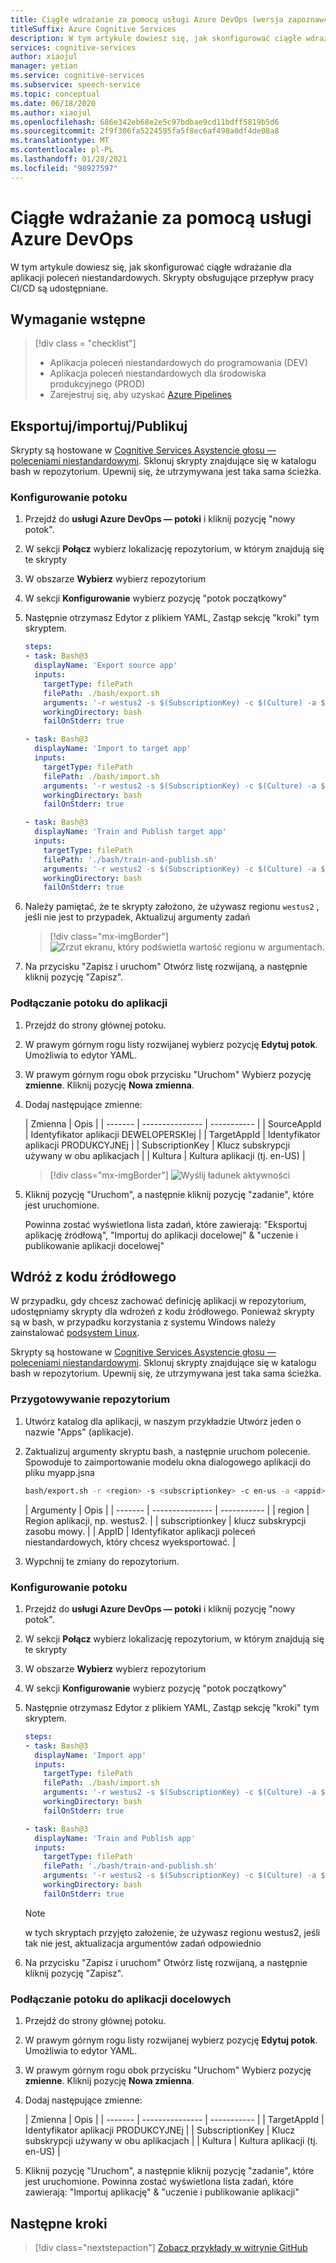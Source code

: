 ```yaml
---
title: Ciągłe wdrażanie za pomocą usługi Azure DevOps (wersja zapoznawcza)
titleSuffix: Azure Cognitive Services
description: W tym artykule dowiesz się, jak skonfigurować ciągłe wdrażanie dla aplikacji poleceń niestandardowych. Tworzysz skrypty do obsługi przepływów pracy ciągłego wdrażania.
services: cognitive-services
author: xiaojul
manager: yetian
ms.service: cognitive-services
ms.subservice: speech-service
ms.topic: conceptual
ms.date: 06/18/2020
ms.author: xiaojul
ms.openlocfilehash: 686e342eb68e2e5c97bdbae9cd11bdff5819b5d6
ms.sourcegitcommit: 2f9f306fa5224595fa5f8ec6af498a0df4de08a8
ms.translationtype: MT
ms.contentlocale: pl-PL
ms.lasthandoff: 01/28/2021
ms.locfileid: "98927597"
---
```

# <a name="continuous-deployment-with-azure-devops"></a>Ciągłe wdrażanie za pomocą usługi Azure DevOps

W tym artykule dowiesz się, jak skonfigurować ciągłe wdrażanie dla aplikacji poleceń niestandardowych. Skrypty obsługujące przepływ pracy CI/CD są udostępniane.

## <a name="prerequisite"></a>Wymaganie wstępne
> [!div class = "checklist"]
> * Aplikacja poleceń niestandardowych do programowania (DEV)
> * Aplikacja poleceń niestandardowych dla środowiska produkcyjnego (PROD)
> * Zarejestruj się, aby uzyskać [Azure Pipelines](/azure/devops/pipelines/get-started/pipelines-sign-up)

## <a name="exportimportpublish"></a>Eksportuj/importuj/Publikuj

Skrypty są hostowane w [Cognitive Services Asystencie głosu — poleceniami niestandardowymi](https://github.com/Azure-Samples/Cognitive-Services-Voice-Assistant/tree/master/custom-commands). Sklonuj skrypty znajdujące się w katalogu bash w repozytorium. Upewnij się, że utrzymywana jest taka sama ścieżka.

### <a name="set-up-a-pipeline"></a>Konfigurowanie potoku 

1. Przejdź do **usługi Azure DevOps — potoki** i kliknij pozycję "nowy potok".
1. W sekcji **Połącz** wybierz lokalizację repozytorium, w którym znajdują się te skrypty
1. W obszarze **Wybierz** wybierz repozytorium
1. W sekcji **Konfigurowanie** wybierz pozycję "potok początkowy"
1. Następnie otrzymasz Edytor z plikiem YAML, Zastąp sekcję "kroki" tym skryptem.

    ```YAML
    steps:
    - task: Bash@3
      displayName: 'Export source app'
      inputs:
        targetType: filePath
        filePath: ./bash/export.sh
        arguments: '-r westus2 -s $(SubscriptionKey) -c $(Culture) -a $(SourceAppId) -f ExportedDialogModel.json'
        workingDirectory: bash
        failOnStderr: true
    
    - task: Bash@3
      displayName: 'Import to target app'
      inputs:
        targetType: filePath
        filePath: ./bash/import.sh
        arguments: '-r westus2 -s $(SubscriptionKey) -c $(Culture) -a $(TargetAppId) -f ExportedDialogModel.json'
        workingDirectory: bash
        failOnStderr: true
    
    - task: Bash@3
      displayName: 'Train and Publish target app'
      inputs:
        targetType: filePath
        filePath: './bash/train-and-publish.sh'
        arguments: '-r westus2 -s $(SubscriptionKey) -c $(Culture) -a $(TargetAppId)'
        workingDirectory: bash
        failOnStderr: true
    ```
    
1. Należy pamiętać, że te skrypty założono, że używasz regionu `westus2` , jeśli nie jest to przypadek, Aktualizuj argumenty zadań

    > [!div class="mx-imgBorder"]
    > ![Zrzut ekranu, który podświetla wartość regionu w argumentach.](media/custom-commands/cicd-new-pipeline-yaml.png)

1. Na przycisku "Zapisz i uruchom" Otwórz listę rozwijaną, a następnie kliknij pozycję "Zapisz".

### <a name="hook-up-the-pipeline-with-your-application"></a>Podłączanie potoku do aplikacji

1. Przejdź do strony głównej potoku.
1. W prawym górnym rogu listy rozwijanej wybierz pozycję **Edytuj potok**. Umożliwia to edytor YAML. 
1. W prawym górnym rogu obok przycisku "Uruchom" Wybierz pozycję **zmienne**. Kliknij pozycję **Nowa zmienna**.
1. Dodaj następujące zmienne:
    
    | Zmienna | Opis |
    | ------- | --------------- | ----------- |
    | SourceAppId | Identyfikator aplikacji DEWELOPERSKIej |
    | TargetAppId | Identyfikator aplikacji PRODUKCYJNEj |
    | SubscriptionKey | Klucz subskrypcji używany w obu aplikacjach |
    | Kultura | Kultura aplikacji (tj. en-US) |

    > [!div class="mx-imgBorder"]
    > ![Wyślij ładunek aktywności](media/custom-commands/cicd-edit-pipeline-variables.png)

1. Kliknij pozycję "Uruchom", a następnie kliknij pozycję "zadanie", które jest uruchomione. 

    Powinna zostać wyświetlona lista zadań, które zawierają: "Eksportuj aplikację źródłową", "Importuj do aplikacji docelowej" & "uczenie i publikowanie aplikacji docelowej"

## <a name="deploy-from-source-code"></a>Wdróż z kodu źródłowego

W przypadku, gdy chcesz zachować definicję aplikacji w repozytorium, udostępniamy skrypty dla wdrożeń z kodu źródłowego. Ponieważ skrypty są w bash, w przypadku korzystania z systemu Windows należy zainstalować [podsystem Linux](/windows/wsl/install-win10).

Skrypty są hostowane w [Cognitive Services Asystencie głosu — poleceniami niestandardowymi](https://github.com/Azure-Samples/Cognitive-Services-Voice-Assistant/tree/master/custom-commands). Sklonuj skrypty znajdujące się w katalogu bash w repozytorium. Upewnij się, że utrzymywana jest taka sama ścieżka.

### <a name="prepare-your-repository"></a>Przygotowywanie repozytorium

1. Utwórz katalog dla aplikacji, w naszym przykładzie Utwórz jeden o nazwie "Apps" (aplikacje).
1. Zaktualizuj argumenty skryptu bash, a następnie uruchom polecenie. Spowoduje to zaimportowanie modelu okna dialogowego aplikacji do pliku myapp.jsna
    ```BASH
    bash/export.sh -r <region> -s <subscriptionkey> -c en-us -a <appid> -f apps/myapp.json
    ```
    | Argumenty | Opis |
    | ------- | --------------- | ----------- |
    | region | Region aplikacji, np. westus2. |
    | subscriptionkey | klucz subskrypcji zasobu mowy. |
    | AppID | Identyfikator aplikacji poleceń niestandardowych, który chcesz wyeksportować. |

1. Wypchnij te zmiany do repozytorium.

### <a name="set-up-a-pipeline"></a>Konfigurowanie potoku 

1. Przejdź do **usługi Azure DevOps — potoki** i kliknij pozycję "nowy potok".
1. W sekcji **Połącz** wybierz lokalizację repozytorium, w którym znajdują się te skrypty
1. W obszarze **Wybierz** wybierz repozytorium
1. W sekcji **Konfigurowanie** wybierz pozycję "potok początkowy"
1. Następnie otrzymasz Edytor z plikiem YAML, Zastąp sekcję "kroki" tym skryptem.

    ```YAML
    steps:
    - task: Bash@3
      displayName: 'Import app'
      inputs:
        targetType: filePath
        filePath: ./bash/import.sh
        arguments: '-r westus2 -s $(SubscriptionKey) -c $(Culture) -a $(TargetAppId) -f ../apps/myapp.json'
        workingDirectory: bash
        failOnStderr: true
    
    - task: Bash@3
      displayName: 'Train and Publish app'
      inputs:
        targetType: filePath
        filePath: './bash/train-and-publish.sh'
        arguments: '-r westus2 -s $(SubscriptionKey) -c $(Culture) -a $(TargetAppId)'
        workingDirectory: bash
        failOnStderr: true
    ```

    > [!NOTE]
    > w tych skryptach przyjęto założenie, że używasz regionu westus2, jeśli tak nie jest, aktualizacja argumentów zadań odpowiednio

1. Na przycisku "Zapisz i uruchom" Otwórz listę rozwijaną, a następnie kliknij pozycję "Zapisz".

### <a name="hook-up-the-pipeline-with-your-target-applications"></a>Podłączanie potoku do aplikacji docelowych

1. Przejdź do strony głównej potoku.
1. W prawym górnym rogu listy rozwijanej wybierz pozycję **Edytuj potok**. Umożliwia to edytor YAML. 
1. W prawym górnym rogu obok przycisku "Uruchom" Wybierz pozycję **zmienne**. Kliknij pozycję **Nowa zmienna**.
1. Dodaj następujące zmienne:

    | Zmienna | Opis |
    | ------- | --------------- | ----------- |
    | TargetAppId | Identyfikator aplikacji PRODUKCYJNEj |
    | SubscriptionKey | Klucz subskrypcji używany w obu aplikacjach |
    | Kultura | Kultura aplikacji (tj. en-US) |

1. Kliknij pozycję "Uruchom", a następnie kliknij pozycję "zadanie", które jest uruchomione.
    Powinna zostać wyświetlona lista zadań, które zawierają: "Importuj aplikację" & "uczenie i publikowanie aplikacji"

## <a name="next-steps"></a>Następne kroki

> [!div class="nextstepaction"]
> [Zobacz przykłady w witrynie GitHub](https://aka.ms/speech/cc-samples)
